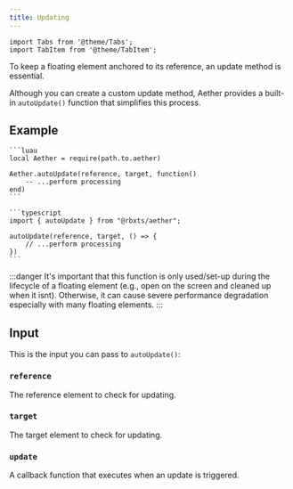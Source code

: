 ```yaml
---
title: Updating
---
```


```mdx-code-block
import Tabs from '@theme/Tabs';
import TabItem from '@theme/TabItem';
```

To keep a floating element anchored to its reference, an update method is essential.

Although you can create a custom update method, Aether provides a built-in `autoUpdate()` function that simplifies this process.

## Example

<Tabs groupId="package-manager">
  <TabItem value="wally" label="luau" default>

    ```luau
    local Aether = require(path.to.aether)

    Aether.autoUpdate(reference, target, function()
        -- ...perform processing
    end)
    ```

  </TabItem>

  <TabItem value="roblox-ts" label="roblox-ts">

    ```typescript
    import { autoUpdate } from "@rbxts/aether";

    autoUpdate(reference, target, () => {
        // ...perform processing
    })
    ```

  </TabItem>
</Tabs>

:::danger
It's important that this function is only used/set-up during the lifecycle of a floating element (e.g., open on the screen and cleaned up when it isnt).
Otherwise, it can cause severe performance degradation especially with many floating elements.
:::

## Input

This is the input you can pass to `autoUpdate()`:

### `reference`

The reference element to check for updating.

### `target`

The target element to check for updating.

### `update`

A callback function that executes when an update is triggered.
